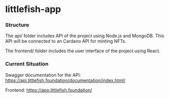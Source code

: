 # littlefish-app

### Structure 
The api/ folder includes API of the project using Node.js and MongoDB. This API will be connected to an Cardano API for minting NFTs.

The frontend/ folder includes the user interface of the project using React. 

### Current Situation
Swagger documentation for the API: https://api.littlefish.foundation/documentation/index.html/

Frontend: https://app.littlefish.foundation/